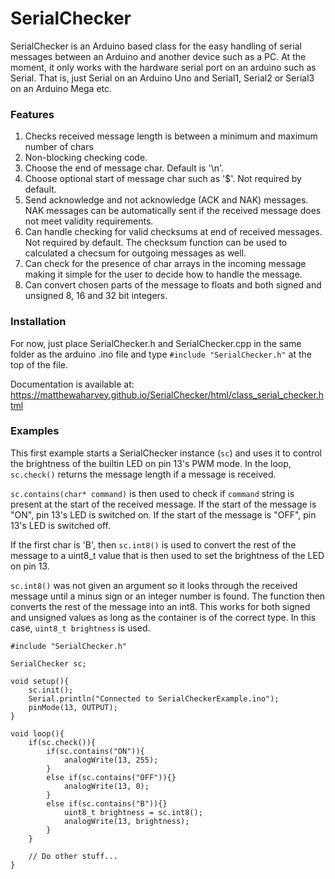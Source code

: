 # SerialChecker

SerialChecker is an Arduino based class for the easy handling of serial messages between an Arduino and another device such as a PC. At the moment, it only works with the hardware serial port on an arduino such as Serial. That is, just Serial on an Arduino Uno and Serial1, Serial2 or Serial3 on an Arduino Mega etc.

### Features

1. Checks received message length is between a minimum and maximum number of chars
2. Non-blocking checking code.
3. Choose the end of message char. Default is '\n'.
4. Choose optional start of message char such as '$'. Not required by default.
5. Send acknowledge and not acknowledge (ACK and NAK) messages. NAK messages can be automatically sent if the received message does not meet validity requirements.
6. Can handle checking for valid checksums at end of received messages. Not required by default. The checksum function can be used to calculated a checsum for outgoing messages as well.
7. Can check for the presence of char arrays in the incoming message making it simple for the user to decide how to handle the message.
8. Can convert chosen parts of the message to floats and both signed and unsigned 8, 16 and 32 bit integers.

### Installation

For now, just place SerialChecker.h and SerialChecker.cpp in the same folder as the arduino .ino file and type `#include "SerialChecker.h"` at the top of the file.

Documentation is available at: https://matthewaharvey.github.io/SerialChecker/html/class_serial_checker.html

### Examples

This first example starts a SerialChecker instance (`sc`) and uses it to control the brightness of the builtin LED on pin 13's PWM mode. In the loop, `sc.check()` returns the message length if a message is received. 

`sc.contains(char* command)` is then used to check if `command` string is present at the start of the received message. If the start of the message is "ON", pin 13's LED is switched on. If the start of the message is "OFF", pin 13's LED is switched off. 

If the first char is 'B', then `sc.int8()` is used to convert the rest of the message to a uint8_t value that is then used to set the brightness of the LED on pin 13. 

`sc.int8()` was not given an argument so it looks through the received message until a minus sign or an integer number is found. The function then converts the rest of the message into an int8. This works for both signed and unsigned values as long as the container is of the correct type. In this case, `uint8_t brightness` is used.

```
#include "SerialChecker.h"

SerialChecker sc;

void setup(){
    sc.init();
    Serial.println("Connected to SerialCheckerExample.ino");
    pinMode(13, OUTPUT);
}

void loop(){
    if(sc.check()){
        if(sc.contains("ON")){
            analogWrite(13, 255);
        }
        else if(sc.contains("OFF")){}
            analogWrite(13, 0);
        }
        else if(sc.contains("B")){}
            uint8_t brightness = sc.int8();
            analogWrite(13, brightness);
        }
    }
    
    // Do other stuff...
}
```
